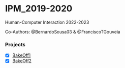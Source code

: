 # IPM_2019-2020

Human-Computer Interaction 2022-2023

Co-Authors: @BernardoSousa03 & @FranciscoTGouveia

### Projects

- [x] [BakeOff1](/BakeOffs/1/)
- [x] [BakeOff2](/BakeOffs/2/)
